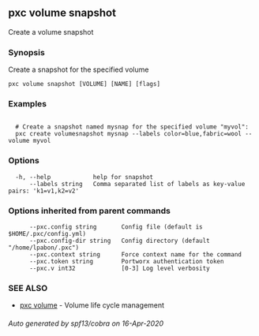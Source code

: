 ## pxc volume snapshot

Create a volume snapshot

### Synopsis

Create a snapshot for the specified volume

```
pxc volume snapshot [VOLUME] [NAME] [flags]
```

### Examples

```

  # Create a snapshot named mysnap for the specified volume "myvol":
  pxc create volumesnapshot mysnap --labels color=blue,fabric=wool --volume myvol
```

### Options

```
  -h, --help            help for snapshot
      --labels string   Comma separated list of labels as key-value pairs: 'k1=v1,k2=v2'
```

### Options inherited from parent commands

```
      --pxc.config string       Config file (default is $HOME/.pxc/config.yml)
      --pxc.config-dir string   Config directory (default "/home/lpabon/.pxc")
      --pxc.context string      Force context name for the command
      --pxc.token string        Portworx authentication token
      --pxc.v int32             [0-3] Log level verbosity
```

### SEE ALSO

* [pxc volume](pxc_volume.md)	 - Volume life cycle management

###### Auto generated by spf13/cobra on 16-Apr-2020
